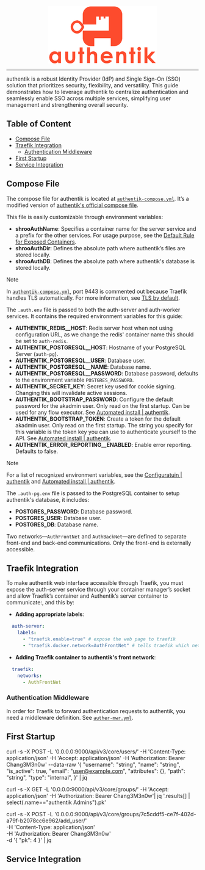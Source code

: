 <p align="center">
<img height="150" title="Authentik" src="/docs/assets/img/authentik.logo.svg" alt="">
</p>

---

authentik is a robust Identity Provider (IdP) and Single Sign-On (SSO) solution that prioritizes security, flexibility, and versatility. This guide demonstrates how to leverage authentik to centralize authentication and seamlessly enable SSO across multiple services, simplifying user management and strengthening overall security.

## Table of Content

- [Compose File](#compose-file)
- [Traefik Integration](#traefik-integration)
  - [Authentication Middleware](#authentication-middleware)
- [First Startup](#first-startup)
- [Service Integration](#service-integration)

## Compose File

The compose file for authentik is located at [`authentik-compose.yml`](/services/authentik/authentik-compose.yml). It’s a modified version of [authentik's official compose file](https://docs.goauthentik.io/docs/install-config/install/docker-compose).

This file is easily customizable through environment variables:

- **shrooAuthName**: Specifies a container name for the server service and a prefix for the other services. For usage purpose, see the [Default Rule for Exposed Containers](default-rule-for-exposed-containers).
- **shrooAuthDir**: Defines the absolute path where authentik’s files are stored locally.
- **shrooAuthDB**: Defines the absolute path where authentik's database is stored locally.

> [!NOTE]
> In [`authentik-compose.yml`](/services/authentik/authentik-compose.yml), port 9443 is commented out because Traefik handles TLS automatically. For more information, see [TLS by default](#tls-connections-by-default).

The `.auth.env` file is passed to both the auth-server and auth-worker services. It contains the required environment variables for this guide:

- **AUTHENTIK_REDIS__HOST**: Redis server host when not using configuration URL, as we change the redis' container name this should be set to `auth-redis`.
- **AUTHENTIK_POSTGRESQL__HOST**: Hostname of your PostgreSQL Server (`auth-pg`).
- **AUTHENTIK_POSTGRESQL__USER**: Database user.
- **AUTHENTIK_POSTGRESQL__NAME**: Database name.
- **AUTHENTIK_POSTGRESQL__PASSWORD**: Database password, defaults to the environment variable `POSTGRES_PASSWORD`.
- **AUTHENTIK_SECRET_KEY**: Secret key used for cookie signing. Changing this will invalidate active sessions.
- **AUTHENTIK_BOOTSTRAP_PASSWORD**: Configure the default password for the akadmin user. Only read on the first startup. Can be used for any flow executor. See [Automated install | authentik](https://docs.goauthentik.io/docs/install-config/automated-install).
- **AUTHENTIK_BOOTSTRAP_TOKEN**: Create a token for the default akadmin user. Only read on the first startup. The string you specify for this variable is the token key you can use to authenticate yourself to the API. See [Automated install | authentik](https://docs.goauthentik.io/docs/install-config/automated-install).
- **AUTHENTIK_ERROR_REPORTING__ENABLED**: Enable error reporting. Defaults to false.

> [!NOTE]
> For a list of recognized environment variables, see the [Configuratuin | authentik](https://docs.goauthentik.io/docs/install-config/configuration/) and [Automated install | authentik](https://docs.goauthentik.io/docs/install-config/automated-install).

The `.auth-pg.env` file is passed to the PostgreSQL container to setup authentik's database, it includes:

- **POSTGRES_PASSWORD**: Database password.
- **POSTGRES_USER**: Database user.
- **POSTGRES_DB**: Database name.

Two networks—`AuthFrontNet` and `AuthBackNet`—are defined to separate front-end and back-end communications. Only the front-end is externally accessible.

## Traefik Integration

To make authentik web interface accessible through Traefik, you must expose the auth-server service through your container manager’s socket and allow Traefik’s container and Authentik’s server container to communicate:, and this by:

- **Adding appropriate labels**:

```yml
  auth-server:
    labels:
      - "traefik.enable=true" # expose the web page to traefik
      - "traefik.docker.network=AuthFrontNet" # tells traefik which network to use to communication with `auth-server`
```

- **Adding Traefik container to authentik's front network**:

```yml
  traefik:
    networks:
      - AuthFrontNet
```

### Authentication Middleware

In order for Traefik to forward authentication requests to authentik, you need a middleware definition. See [`auther-mwr.yml`](/services/authentik/auther-mwr.yml).

## First Startup

curl -s -X POST -L '0.0.0.0:9000/api/v3/core/users/' -H 'Content-Type: application/json' -H 'Accept: application/json' -H 'Authorization: Bearer Chang3M3n0w' --data-raw '{
  "username": "string",
  "name": "string",
  "is_active": true,
  "email": "user@example.com",
  "attributes": {},
  "path": "string",
  "type": "internal", 
}' | jq

curl -s -X GET -L '0.0.0.0:9000/api/v3/core/groups/' -H 'Accept: application/json' -H 'Authorization: Bearer Chang3M3n0w'| jq '.results[] | select(.name=="authentik Admins").pk'

curl -s -X POST -L '0.0.0.0:9000/api/v3/core/groups/7c5cddf5-ce7f-402d-a79f-b2078cc6e962/add_user/' \
-H 'Content-Type: application/json' \
-H 'Authorization: Bearer Chang3M3n0w' \
-d '{
  "pk": 4
}' | jq

## Service Integration
